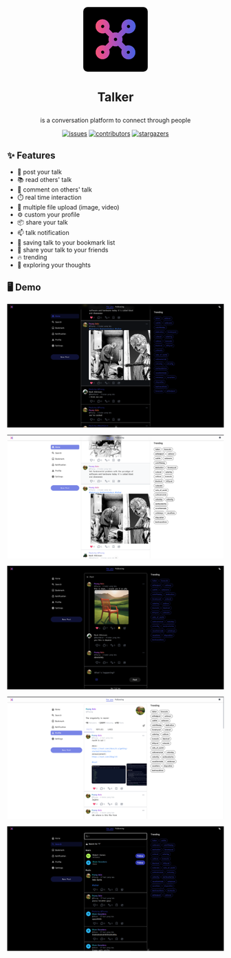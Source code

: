 <!-- # Talker 

## what is Talker?
is a conversation platform to connect through people  -->

<div align="center">
    <!-- <a href="https://github.com/asfung/TClient">
        <img src="docs/images/TALKER_TRANSPARENT.png" alt="Logo" width="130" height="130">
    </a> -->
    <a href="https://github.com/asfung/TClient">
        <img src="docs/images/TALKER_PART2_BLACK.png" alt="Logo" width="150" height="150" style="border-radius: 10px;">
    </a>
    <!-- <a href="https://github.com/asfung/TClient">
        <img src="docs/images/TALKER_PART2_WHITE.png" alt="Logo" width="130" height="130" style="border-radius: 15px;">
    </a> -->
    <h3 style="font-size: 2em;" align="center">Talker</h3>
    <p> is a conversation platform to connect through people </p>
    <a href="https://github.com/asfung/TClient/issues"><img src="https://img.shields.io/github/issues/asfung/tclient" alt="issues"></a>
    <a href="https://github.com/asfung/TClient/graphs/contributors"><img src="https://img.shields.io/github/contributors/asfung/TClient?color=coral" alt="contributors"></a>
    <a href="https://github.com/asfung/TClient/stargazers"><img src="https://img.shields.io/github/stars/asfung/TClient" alt="stargazers"></a>

</div>

## ✨ Features 
- 📝 post your talk
- 📚 read others' talk
- 💬 comment on others' talk
- ⏱️  real time interaction
- 📩 multiple file upload (image, video)
- ⚙️  custom your profile
- 📦 share your talk
- 📫 talk notification
- 📒 saving talk to your bookmark list
- 🔁 share your talk to your friends
- 🔥 trending 
- 🔎 exploring your thoughts

## 🖥️ Demo
<div align="center">
    <!-- <p><img src="https://github.com/asfung/TClient/blob/main/docs/images/home.png?raw=true"/></p> -->
    <!-- <p><img src="https://github.com/asfung/TClient/blob/main/docs/images/home_feed-1_dark.png?raw=true"/></p> -->
    <p><img src="https://github.com/asfung/TClient/blob/main/docs/images/home_feed-2_dark.png?raw=true"/></p>
    <p><img src="https://github.com/asfung/TClient/blob/main/docs/images/home_feed-1_light.png?raw=true"/></p>
    <p><img src="https://github.com/asfung/TClient/blob/main/docs/images/post_1.png?raw=true"/></p>
    <p><img src="https://github.com/asfung/TClient/blob/main/docs/images/profile_light.png?raw=true"/></p>
    <p><img src="https://github.com/asfung/TClient/blob/main/docs/images/search.png?raw=true"/></p>
</div>

<!-- [Talker's Notification](https://github.com/asfung/TClient/tree/main/docs/images/notification.png) -->

<!-- [Talker's Explore](https://github.com/asfung/TClient/tree/main/docs/images/explore.png) -->

